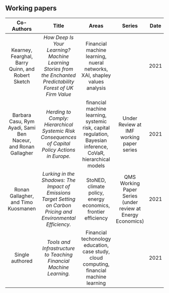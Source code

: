 ## Working papers 

|**Co-Authors**|**Title**|**Areas**|**Series**|**Date**|
|:---:|:---:|:---:|:---:|:---:|
|Kearney, Fearghal, Barry Quinn, and Robert Sketch|*How Deep Is Your Learning? Machine Learning Stories from the Enchanted Predictability Forest of UK Firm Value*|Financial machine learning, nueral networks, XAI, shapley values analysis| |2021| 
|Barbara Casu, Rym Ayadi, Sami Ben Naceur, and Ronan Gallagher|*Herding to Comply: Hierarchical Systemic Risk Consequences of Capital Policy Actions in Europe.*|financial machine learning, systemic risk, capital regulation, Bayesian inference, CoVaR, hierarchical models|Under Review at IMF working paper series|2021|
|Ronan Gallagher, and Timo Kuosmanen|*Lurking in the Shadows: The Impact of Emissions Target Setting on Carbon Pricing and Environmental Efficiency.*|StoNED, climate policy, energy economics, frontier efficiency| QMS Working Paper Series (under review at Energy Economics)|2021|
|Single authored|*Tools and Infrastructure to Teaching Financial Machine Learning.*|Financial techonology education, case study, cloud computing, financial machine learning| |2021|